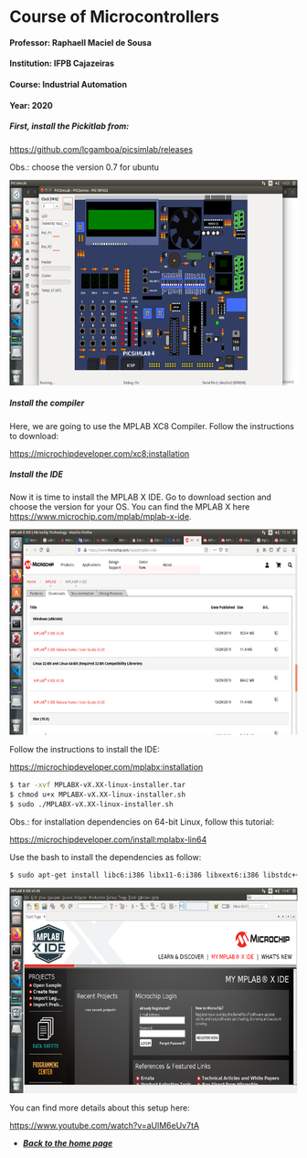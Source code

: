 # Course of Microcontrollers
#### Professor: Raphaell Maciel de Sousa
#### Institution: IFPB Cajazeiras
#### Course: Industrial Automation
#### Year: 2020

##### First, install the Pickitlab from:

https://github.com/lcgamboa/picsimlab/releases

Obs.: choose the version 0.7 for ubuntu

<p align="center">
    <img src="./figs/pic_board.png" width="600" height="360" title="pickitlab">
</p> 

##### Install the compiler

Here, we are going to use the MPLAB XC8 Compiler. Follow the instructions to download:

https://microchipdeveloper.com/xc8:installation

##### Install the IDE

Now it is time to install the MPLAB X IDE. Go to download section and choose the version for your OS. You can find the MPLAB X here https://www.microchip.com/mplab/mplab-x-ide.

<p align="center">
    <img src="./figs/mplabx.png" width="600" height="360" title="MPLAB">
</p> 

Follow the instructions to install the IDE:

https://microchipdeveloper.com/mplabx:installation

```bash
$ tar -xvf MPLABX-vX.XX-linux-installer.tar
$ chmod u+x MPLABX-vX.XX-linux-installer.sh
$ sudo ./MPLABX-vX.XX-linux-installer.sh
```

Obs.: for installation dependencies on 64-bit Linux, follow this tutorial: 

https://microchipdeveloper.com/install:mplabx-lin64

Use the bash to install the dependencies as follow:

```bash
$ sudo apt-get install libc6:i386 libx11-6:i386 libxext6:i386 libstdc++6:i386 libexpat1:i386
```

<p align="center">
    <img src="./figs/mplabx_ide.png" width="600" height="360" title="MPLAB">
</p> 

You can find more details about this setup here:

https://www.youtube.com/watch?v=aUlM6eUv7tA

* **[*Back to the home page*](https://github.com/raphaellmsousa/microcontrollers)**  
